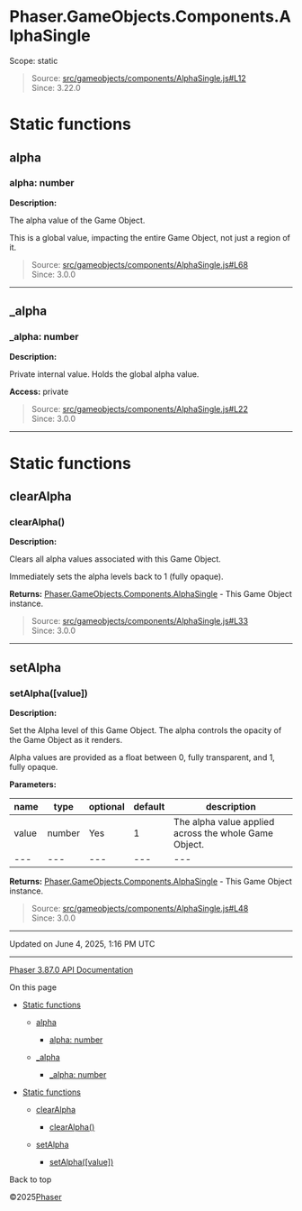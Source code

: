 # Phaser.GameObjects.Components.AlphaSingle

Scope:
static

> Source: [src/gameobjects/components/AlphaSingle.js#L12](https://github.com/phaserjs/phaser/blob/v3.87.0/src/gameobjects/components/AlphaSingle.js#L12)  
> Since: 3.22.0

# Static functions

## alpha

### alpha: number

**Description:**

The alpha value of the Game Object.

This is a global value, impacting the entire Game Object, not just a region of it.

> Source: [src/gameobjects/components/AlphaSingle.js#L68](https://github.com/phaserjs/phaser/blob/v3.87.0/src/gameobjects/components/AlphaSingle.js#L68)  
> Since: 3.0.0

---

## \_alpha

### \_alpha: number

**Description:**

Private internal value. Holds the global alpha value.

**Access:** private

> Source: [src/gameobjects/components/AlphaSingle.js#L22](https://github.com/phaserjs/phaser/blob/v3.87.0/src/gameobjects/components/AlphaSingle.js#L22)  
> Since: 3.0.0

---

# Static functions

## clearAlpha

### <instance> clearAlpha()

**Description:**

Clears all alpha values associated with this Game Object.

Immediately sets the alpha levels back to 1 (fully opaque).

**Returns:** [Phaser.GameObjects.Components.AlphaSingle](gameobjects-components-alphasingle.md) - This Game Object instance.

> Source: [src/gameobjects/components/AlphaSingle.js#L33](https://github.com/phaserjs/phaser/blob/v3.87.0/src/gameobjects/components/AlphaSingle.js#L33)  
> Since: 3.0.0

---

## setAlpha

### <instance> setAlpha([value])

**Description:**

Set the Alpha level of this Game Object. The alpha controls the opacity of the Game Object as it renders.

Alpha values are provided as a float between 0, fully transparent, and 1, fully opaque.

**Parameters:**

| name | type | optional | default | description |
| --- | --- | --- | --- | --- |
| value | number | Yes | 1 | The alpha value applied across the whole Game Object. |
| --- | --- | --- | --- | --- |

**Returns:** [Phaser.GameObjects.Components.AlphaSingle](gameobjects-components-alphasingle.md) - This Game Object instance.

> Source: [src/gameobjects/components/AlphaSingle.js#L48](https://github.com/phaserjs/phaser/blob/v3.87.0/src/gameobjects/components/AlphaSingle.js#L48)  
> Since: 3.0.0

---

Updated on June 4, 2025, 1:16 PM UTC

---

[Phaser 3.87.0 API Documentation](../../index.md)

On this page

* [Static functions](#static-functions)

  + [alpha](#alpha)

    - [alpha: number](#alpha-number)
  + [\_alpha](#_alpha)

    - [\_alpha: number](#_alpha-number)
* [Static functions](#static-functions-1)

  + [clearAlpha](#clearalpha)

    - [<instance> clearAlpha()](#instance-clearalpha)
  + [setAlpha](#setalpha)

    - [<instance> setAlpha([value])](#instance-setalphavalue)

Back to top

©2025[Phaser](https://docs.phaser.io)